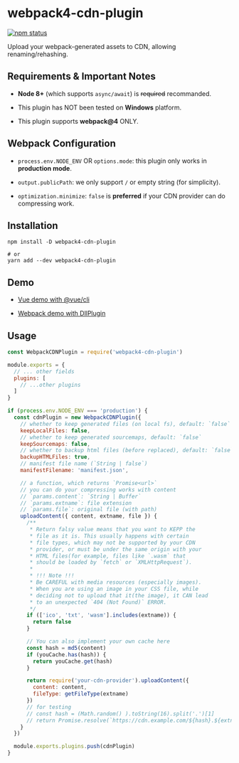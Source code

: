 # webpack4-cdn-plugin

[![npm status](https://img.shields.io/npm/v/webpack4-cdn-plugin.svg)](https://www.npmjs.org/package/webpack4-cdn-plugin)

Upload your webpack-generated assets to CDN, allowing renaming/rehashing.

## Requirements & Important Notes

- **Node 8+** (which supports `async/await`) is <del>required</del> recommanded.

- This plugin has NOT been tested on **Windows** platform.

- This plugin supports **webpack@4** ONLY.

## Webpack Configuration

- `process.env.NODE_ENV` OR `options.mode`: this plugin only works in **production mode**.

- `output.publicPath`: we only support `/` or empty string (for simplicity).

- `optimization.minimize`: `false` is **preferred** if your CDN provider can do compressing work.

## Installation

```
npm install -D webpack4-cdn-plugin

# or
yarn add --dev webpack4-cdn-plugin
```

## Demo

- [Vue demo with @vue/cli](./examples/vue)

- [Webpack demo with DllPlugin](./examples/webpack-dll)

## Usage

```js
const WebpackCDNPlugin = require('webpack4-cdn-plugin')

module.exports = {
  // ... other fields
  plugins: [
    // ...other plugins
  ]
}

if (process.env.NODE_ENV === 'production') {
  const cdnPlugin = new WebpackCDNPlugin({
    // whether to keep generated files (on local fs), default: `false`
    keepLocalFiles: false,
    // whether to keep generated sourcemaps, default: `false`
    keepSourcemaps: false,
    // whether to backup html files (before replaced), default: `false`
    backupHTMLFiles: true,
    // manifest file name (`String | false`)
    manifestFilename: 'manifest.json',

    // a function, which returns `Promise<url>`
    // you can do your compressing works with content
    // `params.content`: `String | Buffer`
    // `params.extname`: file extension
    // `params.file`: original file (with path)
    uploadContent({ content, extname, file }) {
      /**
       * Return falsy value means that you want to KEPP the
       * file as it is. This usually happens with certain
       * file types, which may not be supported by your CDN
       * provider, or must be under the same origin with your
       * HTML files(for example, files like `.wasm` that
       * should be loaded by `fetch` or `XMLHttpRequest`).
       *
       * !!! Note !!!
       * Be CAREFUL with media resources (especially images).
       * When you are using an image in your CSS file, while
       * deciding not to upload that it(the image), it CAN lead
       * to an unexpected `404 (Not Found)` ERROR.
       */
      if (['ico', 'txt', 'wasm'].includes(extname)) {
        return false
      }

      // You can also implement your own cache here
      const hash = md5(content)
      if (youCache.has(hash)) {
        return youCache.get(hash)
      }

      return require('your-cdn-provider').uploadContent({
        content: content,
        fileType: getFileType(extname)
      })
      // for testing
      // const hash = (Math.random() ).toString(16).split('.')[1]
      // return Promise.resolve(`https://cdn.example.com/${hash}.${extname}`)
    }
  })

  module.exports.plugins.push(cdnPlugin)
}
```
